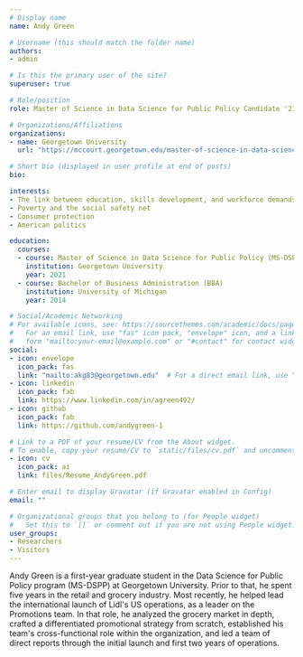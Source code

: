 ```yaml
---
# Display name
name: Andy Green

# Username (this should match the folder name)
authors:
- admin

# Is this the primary user of the site?
superuser: true

# Role/position
role: Master of Science in Data Science for Public Policy Candidate '21

# Organizations/Affiliations
organizations:
- name: Georgetown University
  url: "https://mccourt.georgetown.edu/master-of-science-in-data-science-for-public-policy/"

# Short bio (displayed in user profile at end of posts)
bio: 

interests:
- The link between education, skills development, and workforce demands
- Poverty and the social safety net
- Consumer protection
- American politics

education:
  courses:
  - course: Master of Science in Data Science for Public Policy (MS-DSPP)
    institution: Georgetown University
    year: 2021
  - course: Bachelor of Business Administration (BBA)
    institution: University of Michigan
    year: 2014

# Social/Academic Networking
# For available icons, see: https://sourcethemes.com/academic/docs/page-builder/#icons
#   For an email link, use "fas" icon pack, "envelope" icon, and a link in the
#   form "mailto:your-email@example.com" or "#contact" for contact widget.
social:
- icon: envelope
  icon_pack: fas
  link: "mailto:akg83@georgetown.edu"  # For a direct email link, use "mailto:test@example.org".
- icon: linkedin
  icon_pack: fab
  link: https://www.linkedin.com/in/agreen492/
- icon: github
  icon_pack: fab
  link: https://github.com/andygreen-1

# Link to a PDF of your resume/CV from the About widget.
# To enable, copy your resume/CV to `static/files/cv.pdf` and uncomment the lines below.
- icon: cv
  icon_pack: ai
  link: files/Resume_AndyGreen.pdf

# Enter email to display Gravatar (if Gravatar enabled in Config)
email: ""

# Organizational groups that you belong to (for People widget)
#   Set this to `[]` or comment out if you are not using People widget.
user_groups:
- Researchers
- Visitors
---
```


Andy Green is a first-year graduate student in the Data Science for Public Policy program (MS-DSPP) at Georgetown University. Prior to that, he spent five years in the retail and grocery industry. Most recently, he helped lead the international launch of Lidl's US operations, as a leader on the Promotions team. In that role, he analyzed the grocery market in depth, crafted a differentiated promotional strategy from scratch, established his team's cross-functional role within the organization, and led a team of direct reports through the initial launch and first two years of operations. 
